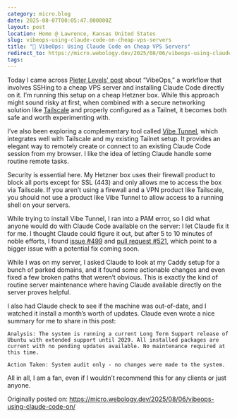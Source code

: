 ```yaml
---
category: micro.blog
date: 2025-08-07T00:05:47.000000Z
layout: post
location: Home @ Lawrence, Kansas United States
slug: vibeops-using-claude-code-on-cheap-vps-servers
title: "🤖 VibeOps: Using Claude Code on Cheap VPS Servers"
redirect_to: https://micro.webology.dev/2025/08/06/vibeops-using-claude-code-on/
tags:
---
```


Today I came across [Pieter Levels' post](https://x.com/levelsio/status/1953022273595506910) about “VibeOps,” a workflow that involves SSHing to a cheap VPS server and installing Claude Code directly on it. I’m running this setup on a cheap Hetzner box. While this approach might sound risky at first, when combined with a secure networking solution like [Tailscale](https://tailscale.com) and properly configured as a Tailnet, it becomes both safe and worth experimenting with.

I’ve also been exploring a complementary tool called [Vibe Tunnel](https://vibetunnel.sh), which integrates well with Tailscale and my existing Tailnet setup. It provides an elegant way to remotely create or connect to an existing Claude Code session from my browser. I like the idea of letting Claude handle some routine remote tasks.

Security is essential here. My Hetzner box uses their firewall product to block all ports except for SSL (443) and only allows me to access the box via Tailscale. If you aren’t using a firewall and a VPN product like Tailscale, you should not use a product like Vibe Tunnel to allow access to a running shell on your servers.

While trying to install Vibe Tunnel, I ran into a PAM error, so I did what anyone would do with Claude Code available on the server: I let Claude fix it for me. I thought Claude could figure it out, but after 5 to 10 minutes of noble efforts, I found [issue #499](https://github.com/amantus-ai/vibetunnel/issues/499) and [pull request #521](https://github.com/amantus-ai/vibetunnel/pull/521), which point to a bigger issue with a potential fix coming soon.

While I was on my server, I asked Claude to look at my Caddy setup for a bunch of parked domains, and it found some actionable changes and even fixed a few broken paths that weren’t obvious. This is exactly the kind of routine server maintenance where having Claude available directly on the server proves helpful.

I also had Claude check to see if the machine was out-of-date, and I watched it install a month’s worth of updates. Claude even wrote a nice summary for me to share in this post:

```
Analysis: The system is running a current Long Term Support release of Ubuntu with extended support until 2029. All installed packages are current with no pending updates available. No maintenance required at this time.

Action Taken: System audit only - no changes were made to the system.

```

All in all, I am a fan, even if I wouldn’t recommend this for any clients or just anyone.

Originally posted on: https://micro.webology.dev/2025/08/06/vibeops-using-claude-code-on/
